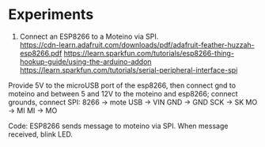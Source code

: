 # Experiments

1. Connect an ESP8266 to a Moteino via SPI.  
https://cdn-learn.adafruit.com/downloads/pdf/adafruit-feather-huzzah-esp8266.pdf
https://learn.sparkfun.com/tutorials/esp8266-thing-hookup-guide/using-the-arduino-addon
https://learn.sparkfun.com/tutorials/serial-peripheral-interface-spi

Provide 5V to the microUSB port of the esp8266, then connect gnd to moteino and between 5 and 12V to the moteino and esp8266; connect grounds, connect SPI:
8266 -> mote
USB -> VIN
GND -> GND
SCK -> SK
MO -> MI
MI -> MO


Code: ESP8266 sends message to moteino via SPI.  When message received, blink LED.